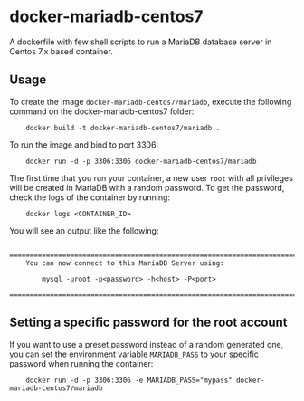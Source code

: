 docker-mariadb-centos7
====================

A dockerfile with few shell scripts to run a MariaDB database server in Centos 7.x based container.


Usage
-----

To create the image `docker-mariadb-centos7/mariadb`, execute the following command on the docker-mariadb-centos7 folder:

        docker build -t docker-mariadb-centos7/mariadb .

To run the image and bind to port 3306:

        docker run -d -p 3306:3306 docker-mariadb-centos7/mariadb

The first time that you run your container, a new user `root` with all privileges 
will be created in MariaDB with a random password. To get the password, check the logs
of the container by running:

        docker logs <CONTAINER_ID>

You will see an output like the following:

        ========================================================================
        You can now connect to this MariaDB Server using:

            mysql -uroot -p<password> -h<host> -P<port>
        ========================================================================


Setting a specific password for the root account
-------------------------------------------------

If you want to use a preset password instead of a random generated one, you can
set the environment variable `MARIADB_PASS` to your specific password when running the container:

        docker run -d -p 3306:3306 -e MARIADB_PASS="mypass" docker-mariadb-centos7/mariadb


